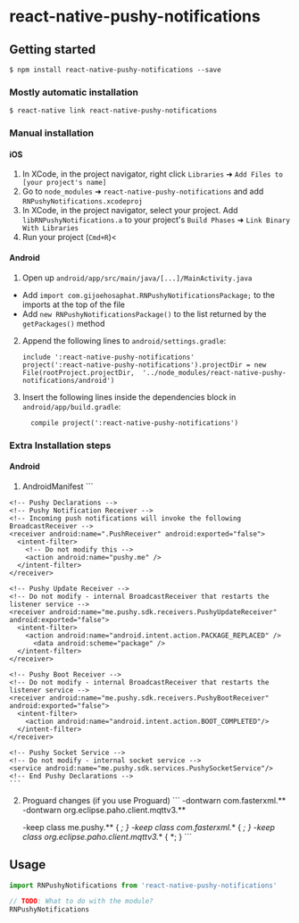 
# react-native-pushy-notifications

## Getting started

`$ npm install react-native-pushy-notifications --save`

### Mostly automatic installation

`$ react-native link react-native-pushy-notifications`

### Manual installation


#### iOS

1. In XCode, in the project navigator, right click `Libraries` ➜ `Add Files to [your project's name]`
2. Go to `node_modules` ➜ `react-native-pushy-notifications` and add `RNPushyNotifications.xcodeproj`
3. In XCode, in the project navigator, select your project. Add `libRNPushyNotifications.a` to your project's `Build Phases` ➜ `Link Binary With Libraries`
4. Run your project (`Cmd+R`)<

#### Android

1. Open up `android/app/src/main/java/[...]/MainActivity.java`
  - Add `import com.gijoehosaphat.RNPushyNotificationsPackage;` to the imports at the top of the file
  - Add `new RNPushyNotificationsPackage()` to the list returned by the `getPackages()` method
2. Append the following lines to `android/settings.gradle`:
  	```
  	include ':react-native-pushy-notifications'
  	project(':react-native-pushy-notifications').projectDir = new File(rootProject.projectDir, 	'../node_modules/react-native-pushy-notifications/android')
  	```
3. Insert the following lines inside the dependencies block in `android/app/build.gradle`:
  	```
      compile project(':react-native-pushy-notifications')
  	```

### Extra Installation steps

#### Android
  1. AndroidManifest
    ```
    <!-- Pushy Permissions -->
    <uses-permission android:name="android.permission.INTERNET" />
    <uses-permission android:name="android.permission.WAKE_LOCK" />
    <uses-permission android:name="android.permission.ACCESS_NETWORK_STATE" />
    <uses-permission android:name="android.permission.RECEIVE_BOOT_COMPLETED" />
    <uses-permission android:name="android.permission.WRITE_EXTERNAL_STORAGE"/>
    <!-- End Pushy Permissions -->

    <!-- Pushy Declarations -->
    <!-- Pushy Notification Receiver -->
    <!-- Incoming push notifications will invoke the following BroadcastReceiver -->
    <receiver android:name=".PushReceiver" android:exported="false">
      <intent-filter>
        <!-- Do not modify this -->
        <action android:name="pushy.me" />
      </intent-filter>
    </receiver>

    <!-- Pushy Update Receiver -->
    <!-- Do not modify - internal BroadcastReceiver that restarts the listener service -->
    <receiver android:name="me.pushy.sdk.receivers.PushyUpdateReceiver" android:exported="false">
      <intent-filter>
        <action android:name="android.intent.action.PACKAGE_REPLACED" />
          <data android:scheme="package" />
      </intent-filter>
    </receiver>

    <!-- Pushy Boot Receiver -->
    <!-- Do not modify - internal BroadcastReceiver that restarts the listener service -->
    <receiver android:name="me.pushy.sdk.receivers.PushyBootReceiver" android:exported="false">
      <intent-filter>
        <action android:name="android.intent.action.BOOT_COMPLETED"/>
      </intent-filter>
    </receiver>

    <!-- Pushy Socket Service -->
    <!-- Do not modify - internal socket service -->
    <service android:name="me.pushy.sdk.services.PushySocketService"/>
    <!-- End Pushy Declarations -->
    ```
  2. Proguard changes (if you use Proguard)
    ```
      -dontwarn com.fasterxml.**
      -dontwarn org.eclipse.paho.client.mqttv3.**

      -keep class me.pushy.** { *; }
      -keep class com.fasterxml.** { *; }
      -keep class org.eclipse.paho.client.mqttv3.** { *; }
    ```

## Usage
```javascript
import RNPushyNotifications from 'react-native-pushy-notifications'

// TODO: What to do with the module?
RNPushyNotifications
```
